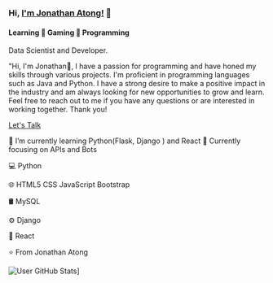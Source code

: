 
### Hi, [I'm Jonathan Atong!](http://atongjonathan.github.io/website/) 👋
####  Learning	💛 Gaming	💙 Programming
Data Scientist and Developer.


"Hi, I'm Jonathan👋, I have a passion for programming and have honed my skills through various projects. I'm proficient in programming languages such as Java and Python. I have a strong desire to make a positive impact in the industry and am always looking for new opportunities to grow and learn. Feel free to reach out to me if you have any questions or are interested in working together. Thank you!

[Let's Talk](atongjonathan@gmail.com)


🔭 I’m currently learning Python(Flask, Django ) and React
🌱 Currently focusing on APIs and Bots

💻  Python

🌐   HTML5 CSS JavaScript Bootstrap

🛢   MySQL

⚙️   Django

🔧   React

⭐️ From Jonathan Atong

![User GitHub Stats](https://github-readme-stats.vercel.app/api?username=atongjonathan)]

